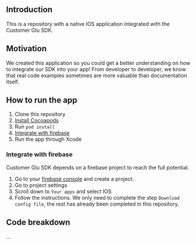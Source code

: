 ## Introduction
This is a repository with a native IOS application integrated with the Customer Glu SDK.  

## Motivation
We created this application so you could get a better understanding on how to integrate our SDK into your app! 
From developer to developer, we know that real code examples sometimes are more valuable than documentation itself.

## How to run the app
1. Clone this repository
2. [Install Cocoapods](https://guides.cocoapods.org/using/getting-started.html)
3. Run `pod install` 
4. [Integrate with firebase](#firebase)
5. Run the app through Xcode

<a name="firebase"></a>
### Integrate with firebase
Customer Glu SDK depends on a firebase project to reach the full potential. 

1. Go to your [firebase console](https://console.firebase.google.com/) and create a project.
2. Go to project settings
3. Scroll down to `Your apps` and select IOS
4. Follow the instructions. We only need to complete the step `Download config file`, the rest has already been completed in this repository.


## Code breakdown
...

